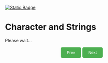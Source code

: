 
[![Static Badge](https://img.shields.io/badge/Home-maker?labelColor=grey&color=grey)](https://baponkar.github.io/Learning-C)

# Character and Strings

Please wait...


<div style="text-align: center;">
    <button type="button" onclick="window.location.href='https://baponkar.github.io/Learning-C/Functions/Functions';" style="background-color: #4CAF50; color: white; padding: 10px 20px; border: none; border-radius: 5px; cursor: pointer;">
       Prev
    </button>
     <button type="button" onclick="window.location.href='https://baponkar.github.io/Learning-C/Structure/Structure';" style="background-color: #4CAF50; color: white; padding: 10px 20px; border: none; border-radius: 5px; cursor: pointer;">
       Next
    </button>
</div>